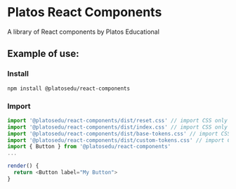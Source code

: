 # Platos React Components

A library of React components by Platos Educational

## Example of use:

### Install

`npm install @platosedu/react-components`

### Import

```javascript
import '@platosedu/react-components/dist/reset.css' // import CSS only once, ideally on your src/index.js or equivalent
import '@platosedu/react-components/dist/index.css' // import CSS only once, ideally on your src/index.js or equivalent
import '@platosedu/react-components/dist/base-tokens.css' // import CSS only once, ideally on your src/index.js or equivalent
import '@platosedu/react-components/dist/custom-tokens.css' // import CSS only once, ideally on your src/index.js or equivalent
import { Button } from '@platosedu/react-components'
...

render() {
  return <Button label="My Button">
}
```
